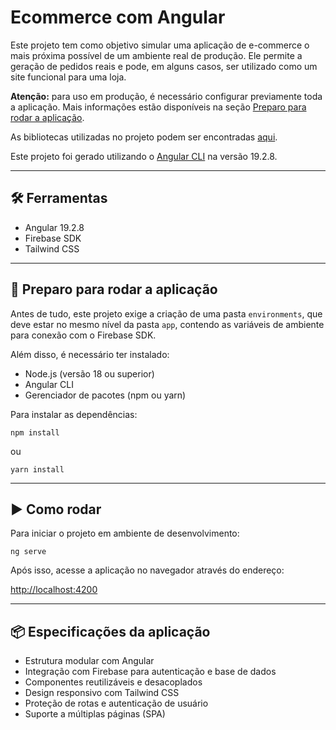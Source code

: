 <h1>Ecommerce com Angular</h1>

  <p>
    Este projeto tem como objetivo simular uma aplicação de e-commerce o mais próxima possível de um ambiente real de produção. Ele permite a geração de pedidos reais e pode, em alguns casos, ser utilizado como um site funcional para uma loja.
  </p>

  <p>
    <strong>Atenção:</strong> para uso em produção, é necessário configurar previamente toda a aplicação. Mais informações estão disponíveis na seção 
    <a href="#preparo">Preparo para rodar a aplicação</a>.
  </p>

  <p>
    As bibliotecas utilizadas no projeto podem ser encontradas <a href="#ferramentas">aqui</a>.
  </p>

  <p>
    Este projeto foi gerado utilizando o 
    <a href="https://github.com/angular/angular-cli" target="_blank">Angular CLI</a> na versão 19.2.8.
  </p>

  <hr>

  <h2 id="ferramentas">🛠️ Ferramentas</h2>
  <ul>
    <li>Angular 19.2.8</li>
    <li>Firebase SDK</li>
    <li>Tailwind CSS</li>
  </ul>

  <hr>

  <h2 id="preparo">🔧 Preparo para rodar a aplicação</h2>

  <p>
    Antes de tudo, este projeto exige a criação de uma pasta <code>environments</code>, que deve estar no mesmo nível da pasta <code>app</code>, contendo as variáveis de ambiente para conexão com o Firebase SDK.
  </p>

  <p>
    Além disso, é necessário ter instalado:
  </p>
  <ul>
    <li>Node.js (versão 18 ou superior)</li>
    <li>Angular CLI</li>
    <li>Gerenciador de pacotes (npm ou yarn)</li>
  </ul>

  <p>Para instalar as dependências:</p>
  <pre><code>npm install</code></pre>
  <p>ou</p>
  <pre><code>yarn install</code></pre>

  <hr>

  <h2>▶️ Como rodar</h2>

  <p>Para iniciar o projeto em ambiente de desenvolvimento:</p>
  <pre><code>ng serve</code></pre>

  <p>Após isso, acesse a aplicação no navegador através do endereço:</p>
  <p><a href="http://localhost:4200" target="_blank">http://localhost:4200</a></p>

  <hr>

  <h2>📦 Especificações da aplicação</h2>

  <ul>
    <li>Estrutura modular com Angular</li>
    <li>Integração com Firebase para autenticação e base de dados</li>
    <li>Componentes reutilizáveis e desacoplados</li>
    <li>Design responsivo com Tailwind CSS</li>
    <li>Proteção de rotas e autenticação de usuário</li>
    <li>Suporte a múltiplas páginas (SPA)</li>
  </ul>